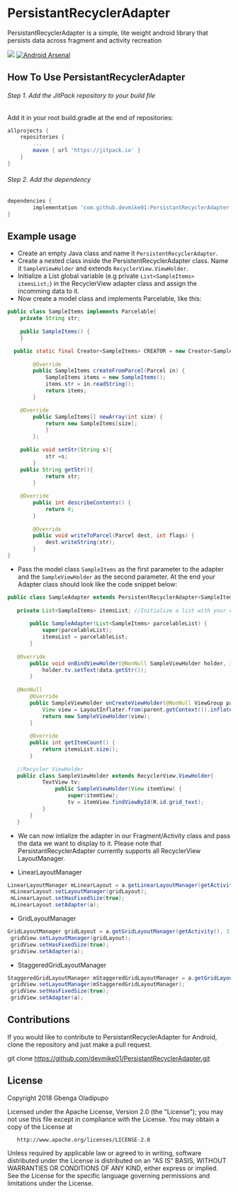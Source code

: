 # PersistantRecyclerAdapter

PersistantRecyclerAdapter is a simple, lite weight android library that persists data across fragment and activity recreation

[![](https://jitpack.io/v/devmike01/PersistantRecyclerAdapter.svg)](https://jitpack.io/#devmike01/PersistantRecyclerAdapter) [![Android Arsenal]( https://img.shields.io/badge/Android%20Arsenal-PersistentRecyclerAdapter-green.svg?style=flat )]( https://android-arsenal.com/details/1/6918 )

## How To Use PersistantRecyclerAdapter

###### Step 1. Add the JitPack repository to your build file 

Add it in your root build.gradle at the end of repositories:

```groovy
allprojects {
	repositories {
		...
		maven { url 'https://jitpack.io' }
	}
}
```

###### Step 2. Add the dependency

```groovy
dependencies {
        implementation 'com.github.devmike01:PersistantRecyclerAdapter:0.0.2'
}
``` 
   
## Example usage
- Create an empty Java class and name it `PersistentRecyclerAdapter`.
- Create a nested class inside the PersistentRecyclerAdapter class. Name it `SampleViewHolder` and extends `RecyclerView.ViewHolder`.
- Initialize a List global variable (e.g private `List<SampleItems> itemsList;`) in the RecyclerView adapter class and assign the incomming data to it. 
- Now create a model class and implements Parcelable, like this:

```java
public class SampleItems implements Parcelable{
    private String str;
    
    public SampleItems() {
    }

  public static final Creator<SampleItems> CREATOR = new Creator<SampleItems>() {
  
        @Override
        public SampleItems createFromParcel(Parcel in) {
            SampleItems items = new SampleItems();
            items.str = in.readString();
            return items;
        }

  	@Override
        public SampleItems[] newArray(int size) {
            return new SampleItems[size];
        	}
    	};
	
	public void setStr(String s){
        	str =s;
    	}
	public String getStr(){
        	return str;
    	}
	
	@Override
    	public int describeContents() {
        	return 0;
    	}
	
    	@Override
    	public void writeToParcel(Parcel dest, int flags) {
        	dest.writeString(str);
    	}
}
```

- Pass the model class `SampleItems` as the first parameter to the adapter and the `SampleViewHolder` as the second parameter.
At the end your Adapter class should look like the code snippet below:
 
 ```java
 public class SampleAdapter extends PersistentRecyclerAdapter<SampleItems, SampleAdapter.SampleViewHolder> {
        
	private List<SampleItems> itemsList; //Initialize a list with your data model
	
        public SampleAdapter(List<SampleItems> parcelableList) {
            super(parcelableList);
            itemsList = parcelableList;
        }
	
	@Override
        public void onBindViewHolder(@NonNull SampleViewHolder holder, int position, SampleItems data) {
            holder.tv.setText(data.getStr());
        }
	
	@NonNull
        @Override
        public SampleViewHolder onCreateViewHolder(@NonNull ViewGroup parent, int viewType) {
            View view = LayoutInflater.from(parent.getContext()).inflate(R.layout.grid_items_sample, parent, false);
            return new SampleViewHolder(view);
        }
	
    	@Override
        public int getItemCount() {
            return itemsList.size();
        }
	
	//Recycler ViewHolder
	public class SampleViewHolder extends RecyclerView.ViewHolder{
    		TextView tv;
            	public SampleViewHolder(View itemView) {
                	super(itemView);
                	tv = itemView.findViewById(R.id.grid_text);
            }
        }
    }


 ```
- We can now intialize the adapter in our Fragment/Activity class and pass the data we want to display to it. Please note that PersistantRecyclerAdapter currently supports all RecyclerView LayoutManager.

* LinearLayoutManager
```java
LinearLayoutManager mLinearLayout = a.getLinearLayoutManager(getActivity(), 3);
 mLinearLayout.setLayoutManager(gridLayout);
 mLinearLayout.setHasFixedSize(true);
 mLinearLayout.setAdapter(a);
 ```
* GridLayoutManager
```java
GridLayoutManager gridLayout = a.getGridLayoutManager(getActivity(), 3);
 gridView.setLayoutManager(gridLayout);
 gridView.setHasFixedSize(true);
 gridView.setAdapter(a);
 ```
* StaggeredGridLayoutManager
```java
StaggeredGridLayoutManager mStaggeredGridLayoutManager = a.getGridLayoutManager(getActivity(), 3);
 gridView.setLayoutManager(mStaggeredGridLayoutManager);
 gridView.setHasFixedSize(true);
 gridView.setAdapter(a);
 ```
 
## Contributions

If you would like to contribute to PersistantRecyclerAdapter for Android, clone the repository and just make a pull request.

git clone https://github.com/devmike01/PersistantRecyclerAdapter.git


## License

Copyright 2018 Gbenga Oladipupo

   Licensed under the Apache License, Version 2.0 (the "License");
   you may not use this file except in compliance with the License.
   You may obtain a copy of the License at

       http://www.apache.org/licenses/LICENSE-2.0

   Unless required by applicable law or agreed to in writing, software
   distributed under the License is distributed on an "AS IS" BASIS,
   WITHOUT WARRANTIES OR CONDITIONS OF ANY KIND, either express or implied.
   See the License for the specific language governing permissions and limitations under the License.
